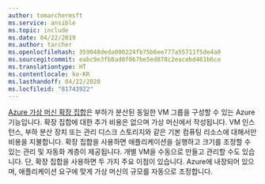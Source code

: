 ```yaml
---
author: tomarchermsft
ms.service: ansible
ms.topic: include
ms.date: 04/22/2019
ms.author: tarcher
ms.openlocfilehash: 359048deda000224fb75b6ee777a55711f5de4a0
ms.sourcegitcommit: eabc9e3fb8ad0f067be5ed878c2eacebd461b6ce
ms.translationtype: HT
ms.contentlocale: ko-KR
ms.lasthandoff: 04/22/2020
ms.locfileid: "81743922"
---
```

[Azure 가상 머신 확장 집합](https://docs.microsoft.com/azure/articles/virtual-machine-scale-sets/overview)은 부하가 분산된 동일한 VM 그룹을 구성할 수 있는 Azure 기능입니다. 확장 집합에 대한 추가 비용은 없으며 가상 머신에서 작성됩니다. VM 인스턴스, 부하 분산 장치 또는 관리 디스크 스토리지와 같은 기본 컴퓨팅 리소스에 대해서만 비용을 지불합니다. 확장 집합을 사용하면 애플리케이션을 실행하고 크기를 조정할 수 있는 관리 및 자동화 계층이 제공됩니다. 개별 VM을 수동으로 만들고 관리할 수도 있습니다. 단, 확장 집합을 사용하면 두 가지 주요 이점이 있습니다. Azure에 내장되어 있으며, 애플리케이션 요구에 맞게 가상 머신의 규모를 자동으로 조정합니다.